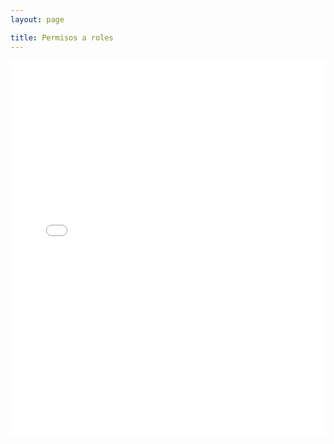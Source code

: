 ```yaml
---
layout: page

title: Permisos a roles 
---
```



<embed src="{{site.baseurl}}/public/Permisos a roles.pdf" type="application/pdf" width="100%" height="600px" />
